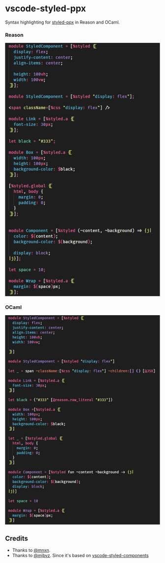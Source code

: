 # vscode-styled-ppx

Syntax highlighting for [styled-ppx](https://github.com/davesnx/styled-ppx) in Reason and OCaml.

### Reason
![](./docs/images/reason.png)

### OCaml
![](./docs/images/ocaml.png)

## Credits
- Thanks to [@mnxn](https://github.com/mnxn).
- Thanks to [@mjbvz](https://github.com/mjbvz). Since it's based on [vscode-styled-components](https://github.com/styled-components/vscode-styled-components)
